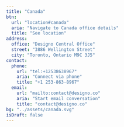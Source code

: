 ```yaml
---
title: "Canada"
btn:
  url: "location#canada"
  aria: "Navigate to Canada office details"
  title: "See location"
address:
  office: "Designo Central Office"
  street: "3886 Wellington Street"
  city: "Toronto, Ontario M9C 3J5"
contact:
  phone:
    url: "tel:+12538638967"
    aria: "Connect via phone"
    title: "+1 253-863-8967"
  email:
    url: "mailto:contact@designo.co"
    aria: "Start email conversation"
    title: "contact@designo.co"
bg: "../assets/canada.svg"
isDraft: false
---
```


